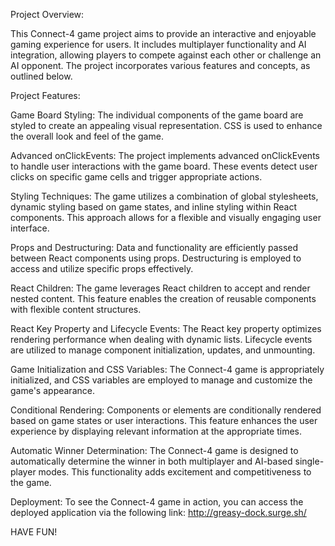 Project Overview:

This Connect-4 game project aims to provide an interactive and enjoyable gaming experience for users. It includes multiplayer functionality and AI integration, allowing players to compete against each other or challenge an AI opponent. The project incorporates various features and concepts, as outlined below.

Project Features:

Game Board Styling: The individual components of the game board are styled to create an appealing visual representation. CSS is used to enhance the overall look and feel of the game.

Advanced onClickEvents: The project implements advanced onClickEvents to handle user interactions with the game board. These events detect user clicks on specific game cells and trigger appropriate actions.

Styling Techniques: The game utilizes a combination of global stylesheets, dynamic styling based on game states, and inline styling within React components. This approach allows for a flexible and visually engaging user interface.

Props and Destructuring: Data and functionality are efficiently passed between React components using props. Destructuring is employed to access and utilize specific props effectively.

React Children: The game leverages React children to accept and render nested content. This feature enables the creation of reusable components with flexible content structures.

React Key Property and Lifecycle Events: The React key property optimizes rendering performance when dealing with dynamic lists. Lifecycle events are utilized to manage component initialization, updates, and unmounting.

Game Initialization and CSS Variables: The Connect-4 game is appropriately initialized, and CSS variables are employed to manage and customize the game's appearance.

Conditional Rendering: Components or elements are conditionally rendered based on game states or user interactions. This feature enhances the user experience by displaying relevant information at the appropriate times.

Automatic Winner Determination: The Connect-4 game is designed to automatically determine the winner in both multiplayer and AI-based single-player modes. This functionality adds excitement and competitiveness to the game.

Deployment:
To see the Connect-4 game in action, you can access the deployed application via the following link: http://greasy-dock.surge.sh/ 

HAVE FUN!
